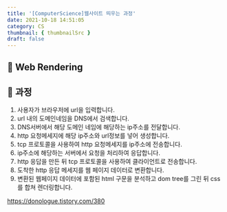 ```yaml
---
title: '[ComputerScience]웹사이트 띄우는 과정'
date: 2021-10-18 14:51:05
category: CS
thumbnail: { thumbnailSrc }
draft: false
---
```

## 🌟 Web Rendering

## 🎯 과정
1. 사용자가 브라우저에 url을 입력합니다. 
2. url 내의 도메인네임을 DNS에서 검색합니다.
3. DNS서버에서 해당 도메인 네임에 해당하는 ip주소를 전달합니다.
4. http 요청메세지에 해당 ip주소와 url정보를 넣어 생성합니다.
5. tcp 프로토콜을 사용하여 http 요청메세지를 ip주소에 전송합니다.
6. ip주소에 해당하는 서버에서 요청을 처리하여 응답합니다.
7. http 응답을 만든 뒤 tcp 프로토콜을 사용하여 클라이언트로 전송합니다.
8. 도착한 http 응답 메세지를 웹 페이지 데이터로 변환합니다.
9. 변환된 웹페이지 데이터에 포함된 html 구문을 분석하고 dom tree를 그린 뒤 css를 합쳐 렌더링합니다.

https://donologue.tistory.com/380